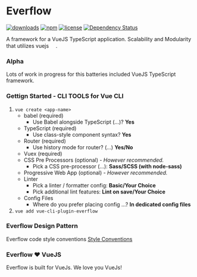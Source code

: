 # Everflow
[![downloads](https://img.shields.io/npm/dm/everflow.svg)](https://www.npmjs.com/package/everflow)
[![npm](https://img.shields.io/npm/v/everflow.svg)](https://www.npmjs.com/package/everflow)
[![license](https://img.shields.io/npm/l/everflow.svg)](https://github.com/AtomHash/everflow/blob/master/LICENSE)
[![Dependency Status](https://david-dm.org/AtomHash/everflow.svg)](https://david-dm.org/AtomHash/everflow)

A framework for a VueJS TypeScript application. Scalability and Modularity that utilizes vuejs <a href="https://vuejs.org" target="_blank"><img width="15" src="https://vuejs.org/images/logo.png"></a>.

### Alpha
Lots of work in progress for this batteries included VueJS TypeScript framework.

### Gettign Started - CLI TOOLS for Vue CLI
1. `vue create <app-name>`
    - babel (required)
        - Use Babel alongside TypeScript (...)? **Yes**
    - TypeScript (required)
        - Use class-style component syntax? **Yes**
    - Router  (required)
        - Use history mode for router? (...) **Yes/No**
    - Vuex (required)
    - CSS Pre Processors (optional) - *However recommended.*
        - Pick a CSS pre-processor (...): **Sass/SCSS (with node-sass)**
    - Progressive Web App (optional) - *However recommended.*
    - Linter
        - Pick a linter / formatter config: **Basic/Your Choice**
        - Pick additional lint features: **Lint on save/Your Choice**
    - Config Files
        - Where do you prefer placing config ...? **In dedicated config files**
2. `vue add vue-cli-plugin-everflow`

### Everflow Design Pattern
Everflow code style conventions
[Style Conventions](https://github.com/AtomHash/everflow-design-pattern)

### Everflow ❤ VueJS
Everflow is built for VueJs. We love you VueJs!
